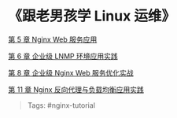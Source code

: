 # 《跟老男孩学 Linux 运维》

[第 5 章 Nginx Web 服务应用](/tutorials/linux/oldboy-linux/ch05.md)

[第 6 章 企业级 LNMP 环境应用实践](/tutorials/linux/oldboy-linux/ch06.md)

[第 8 章 企业级 Nginx Web 服务优化实战](/tutorials/linux/oldboy-linux/ch08.md)

[第 11 章 Nginx 反向代理与负载均衡应用实践](/tutorials/linux/oldboy-linux/ch11.md)

> Tags: #nginx-tutorial
